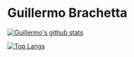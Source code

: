 # Guillermo Brachetta

[![Guillermo's github stats](https://github-readme-stats.vercel.app/api?username=gbrachetta&count_private=true&show_icons=true&theme=radical&line_height=48)](https://github.com/gbrachetta/github-readme-stats)

[![Top Langs](https://github-readme-stats.vercel.app/api/top-langs/?username=gbrachetta&theme=radical&layout=compact)](https://github.com/gbrachetta/github-readme-stats)
